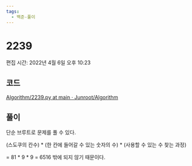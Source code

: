 ```yaml
---
tags:
  - 백준-풀이
---
```

# 2239

편집 시간: 2022년 4월 6일 오후 10:23

## 코드

[Algorithm/2239.py at main · Junroot/Algorithm](https://github.com/Junroot/Algorithm/blob/main/baekjoon/2239.py)

## 풀이

단순 브루트로 문제를 풀 수 있다.

(스도쿠의 칸수) * (한 칸에 들어갈 수 있는 숫자의 수) * (사용할 수 있는 수 찾는 과정)

= 81 * 9 * 9 = 6516 밖에 되지 않기 때문이다.